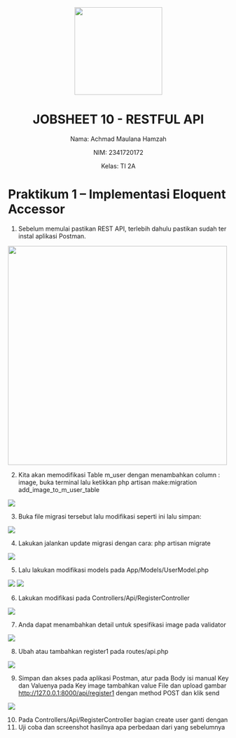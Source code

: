 <div style="text-align: center;">
  <img src="image/LogoPolinema.jpg" width="200">
</div>

<h1 style="text-align: center;">JOBSHEET 10 - RESTFUL API</h1>

<p style="text-align: center;">Nama: Achmad Maulana Hamzah</p>
<p style="text-align: center;">NIM: 2341720172</p>
<p style="text-align: center;">Kelas: TI 2A</p>

# Praktikum 1 – Implementasi Eloquent Accessor
1. Sebelum memulai pastikan REST API, terlebih dahulu pastikan sudah ter instal aplikasi
Postman.

<img src="image/p1.1.png" width="500">

2. Kita akan memodifikasi Table m_user dengan menambahkan column : image, buka
terminal lalu ketikkan
php artisan make:migration add_image_to_m_user_table

<img src="image/p1.2.png">

3. Buka file migrasi tersebut lalu modifikasi seperti ini lalu simpan:

<img src="image/p1.3.png">

4. Lakukan jalankan update migrasi dengan cara:
php artisan migrate

<img src="image/p1.4.png">

5. Lalu lakukan modifikasi models pada App/Models/UserModel.php

<img src="image/p1.5-1.png">

<img src="image/p1.5-2.png">

6. Lakukan modifikasi pada Controllers/Api/RegisterController

<img src="image/p1.6.png">

7. Anda dapat menambahkan detail untuk spesifikasi image pada validator

<img src="image/p1.7.png">

8. Ubah atau tambahkan register1 pada routes/api.php

<img src="image/p1.8.png">

9. Simpan dan akses pada aplikasi Postman, atur pada Body isi manual Key dan Valuenya
pada Key image tambahkan value File dan upload gambar
http://127.0.0.1:8000/api/register1 dengan method POST dan klik send

<img src="image/p1.9.png">

10. Pada Controllers/Api/RegisterController bagian create user ganti dengan
11. Uji coba dan screenshot hasilnya apa perbedaan dari yang sebelumnya